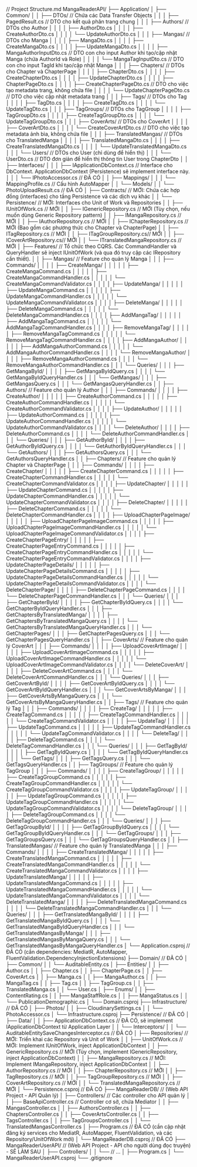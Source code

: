 // Project Structure.md
MangaReaderAPI/
├── Application/
│   ├── Common/
│   │   ├── DTOs/                     // Chứa các Data Transfer Objects
│   │   │   ├── PagedResult.cs        // DTO cho kết quả phân trang chung
│   │   │   ├── Authors/              // DTOs cho Author
│   │   │   │   ├── AuthorDto.cs
│   │   │   │   ├── CreateAuthorDto.cs
│   │   │   │   └── UpdateAuthorDto.cs
│   │   │   ├── Mangas/               // DTOs cho Manga
│   │   │   │   ├── MangaDto.cs
│   │   │   │   ├── CreateMangaDto.cs
│   │   │   │   ├── UpdateMangaDto.cs
│   │   │   │   ├── MangaAuthorInputDto.cs // DTO con cho input Author khi tạo/cập nhật Manga (chứa AuthorId và Role)
│   │   │   │   └── MangaTagInputDto.cs    // DTO con cho input TagId khi tạo/cập nhật Manga
│   │   │   ├── Chapters/             // DTOs cho Chapter và ChapterPage
│   │   │   │   ├── ChapterDto.cs
│   │   │   │   ├── CreateChapterDto.cs
│   │   │   │   ├── UpdateChapterDto.cs
│   │   │   │   ├── ChapterPageDto.cs
│   │   │   │   ├── CreateChapterPageDto.cs // DTO cho việc tạo metadata trang, không chứa file
│   │   │   │   └── UpdateChapterPageDto.cs // DTO cho việc cập nhật metadata trang
│   │   │   ├── Tags/                 // DTOs cho Tag
│   │   │   │   ├── TagDto.cs
│   │   │   │   ├── CreateTagDto.cs
│   │   │   │   └── UpdateTagDto.cs
│   │   │   ├── TagGroups/            // DTOs cho TagGroup
│   │   │   │   ├── TagGroupDto.cs
│   │   │   │   ├── CreateTagGroupDto.cs
│   │   │   │   └── UpdateTagGroupDto.cs
│   │   │   ├── CoverArts/            // DTOs cho CoverArt
│   │   │   │   ├── CoverArtDto.cs
│   │   │   │   └── CreateCoverArtDto.cs // DTO cho việc tạo metadata ảnh bìa, không chứa file
│   │   │   ├── TranslatedMangas/     // DTOs cho TranslatedManga
│   │   │   │   ├── TranslatedMangaDto.cs
│   │   │   │   ├── CreateTranslatedMangaDto.cs
│   │   │   │   └── UpdateTranslatedMangaDto.cs
│   │   │   └── Users/                // DTOs cho User (chỉ dùng để hiển thị)
│   │   │       └── UserDto.cs        // DTO đơn giản để hiển thị thông tin User trong ChapterDto
│   │   ├── Interfaces/
│   │   │   ├── IApplicationDbContext.cs // Interface cho DbContext. ApplicationDbContext (Persistence) sẽ implement interface này.
│   │   │   └── IPhotoAccessor.cs      // ĐÃ CÓ
│   │   ├── Mappings/
│   │   │   └── MappingProfile.cs     // Cấu hình AutoMapper
│   │   └── Models/
│   │       └── PhotoUploadResult.cs   // ĐÃ CÓ
│   ├── Contracts/                    // MỚI: Chứa các hợp đồng (interfaces) cho tầng Persistence và các dịch vụ khác
│   │   └── Persistence/              // MỚI: Interfaces cho Unit of Work và Repositories
│   │       ├── IUnitOfWork.cs        // MỚI
│   │       ├── IGenericRepository.cs // MỚI (Tùy chọn, nếu muốn dùng Generic Repository pattern)
│   │       ├── IMangaRepository.cs   // MỚI
│   │       ├── IAuthorRepository.cs  // MỚI
│   │       ├── IChapterRepository.cs // MỚI (Bao gồm các phương thức cho Chapter và ChapterPage)
│   │       ├── ITagRepository.cs     // MỚI
│   │       ├── ITagGroupRepository.cs// MỚI
│   │       ├── ICoverArtRepository.cs// MỚI
│   │       └── ITranslatedMangaRepository.cs // MỚI
│   ├── Features/                     // Tổ chức theo CQRS. Các CommandHandler và QueryHandler sẽ inject IUnitOfWork (và qua đó truy cập các IRepository cần thiết).
│   │   ├── Mangas/                   // Feature cho quản lý Manga
│   │   │   ├── Commands/
│   │   │   │   ├── CreateManga/
│   │   │   │   │   ├── CreateMangaCommand.cs
│   │   │   │   │   ├── CreateMangaCommandHandler.cs
│   │   │   │   │   └── CreateMangaCommandValidator.cs
│   │   │   │   ├── UpdateManga/
│   │   │   │   │   ├── UpdateMangaCommand.cs
│   │   │   │   │   ├── UpdateMangaCommandHandler.cs
│   │   │   │   │   └── UpdateMangaCommandValidator.cs
│   │   │   │   ├── DeleteManga/
│   │   │   │   │   ├── DeleteMangaCommand.cs
│   │   │   │   │   └── DeleteMangaCommandHandler.cs
│   │   │   │   ├── AddMangaTag/
│   │   │   │   │   ├── AddMangaTagCommand.cs
│   │   │   │   │   └── AddMangaTagCommandHandler.cs
│   │   │   │   ├── RemoveMangaTag/
│   │   │   │   │   ├── RemoveMangaTagCommand.cs
│   │   │   │   │   └── RemoveMangaTagCommandHandler.cs
│   │   │   │   ├── AddMangaAuthor/
│   │   │   │   │   ├── AddMangaAuthorCommand.cs
│   │   │   │   │   └── AddMangaAuthorCommandHandler.cs
│   │   │   │   └── RemoveMangaAuthor/
│   │   │   │       ├── RemoveMangaAuthorCommand.cs
│   │   │   │       └── RemoveMangaAuthorCommandHandler.cs
│   │   │   └── Queries/
│   │   │       ├── GetMangaById/
│   │   │       │   ├── GetMangaByIdQuery.cs
│   │   │       │   └── GetMangaByIdQueryHandler.cs
│   │   │       └── GetMangas/
│   │   │           ├── GetMangasQuery.cs
│   │   │           └── GetMangasQueryHandler.cs
│   │   ├── Authors/                  // Feature cho quản lý Author
│   │   │   ├── Commands/
│   │   │   │   ├── CreateAuthor/
│   │   │   │   │   ├── CreateAuthorCommand.cs
│   │   │   │   │   ├── CreateAuthorCommandHandler.cs
│   │   │   │   │   └── CreateAuthorCommandValidator.cs
│   │   │   │   ├── UpdateAuthor/
│   │   │   │   │   ├── UpdateAuthorCommand.cs
│   │   │   │   │   ├── UpdateAuthorCommandHandler.cs
│   │   │   │   │   └── UpdateAuthorCommandValidator.cs
│   │   │   │   └── DeleteAuthor/
│   │   │   │       ├── DeleteAuthorCommand.cs
│   │   │   │       └── DeleteAuthorCommandHandler.cs
│   │   │   └── Queries/
│   │   │       ├── GetAuthorById/
│   │   │       │   ├── GetAuthorByIdQuery.cs
│   │   │       │   └── GetAuthorByIdQueryHandler.cs
│   │   │       └── GetAuthors/
│   │   │           ├── GetAuthorsQuery.cs
│   │   │           └── GetAuthorsQueryHandler.cs
│   │   ├── Chapters/                 // Feature cho quản lý Chapter và ChapterPage
│   │   │   ├── Commands/
│   │   │   │   ├── CreateChapter/
│   │   │   │   │   ├── CreateChapterCommand.cs
│   │   │   │   │   ├── CreateChapterCommandHandler.cs
│   │   │   │   │   └── CreateChapterCommandValidator.cs
│   │   │   │   ├── UpdateChapter/
│   │   │   │   │   ├── UpdateChapterCommand.cs
│   │   │   │   │   ├── UpdateChapterCommandHandler.cs
│   │   │   │   │   └── UpdateChapterCommandValidator.cs
│   │   │   │   ├── DeleteChapter/
│   │   │   │   │   ├── DeleteChapterCommand.cs
│   │   │   │   │   └── DeleteChapterCommandHandler.cs
│   │   │   │   ├── UploadChapterPageImage/
│   │   │   │   │   ├── UploadChapterPageImageCommand.cs
│   │   │   │   │   ├── UploadChapterPageImageCommandHandler.cs
│   │   │   │   │   └── UploadChapterPageImageCommandValidator.cs
│   │   │   │   ├── CreateChapterPageEntry/
│   │   │   │   │   ├── CreateChapterPageEntryCommand.cs
│   │   │   │   │   ├── CreateChapterPageEntryCommandHandler.cs
│   │   │   │   │   └── CreateChapterPageEntryCommandValidator.cs
│   │   │   │   ├── UpdateChapterPageDetails/
│   │   │   │   │   ├── UpdateChapterPageDetailsCommand.cs
│   │   │   │   │   ├── UpdateChapterPageDetailsCommandHandler.cs
│   │   │   │   │   └── UpdateChapterPageDetailsCommandValidator.cs
│   │   │   │   └── DeleteChapterPage/
│   │   │   │       ├── DeleteChapterPageCommand.cs
│   │   │   │       └── DeleteChapterPageCommandHandler.cs
│   │   │   └── Queries/
│   │   │       ├── GetChapterById/
│   │   │       │   ├── GetChapterByIdQuery.cs
│   │   │       │   └── GetChapterByIdQueryHandler.cs
│   │   │       ├── GetChaptersByTranslatedManga/
│   │   │       │   ├── GetChaptersByTranslatedMangaQuery.cs
│   │   │       │   └── GetChaptersByTranslatedMangaQueryHandler.cs
│   │   │       └── GetChapterPages/
│   │   │           ├── GetChapterPagesQuery.cs
│   │   │           └── GetChapterPagesQueryHandler.cs
│   │   ├── CoverArts/                // Feature cho quản lý CoverArt
│   │   │   ├── Commands/
│   │   │   │   ├── UploadCoverArtImage/
│   │   │   │   │   ├── UploadCoverArtImageCommand.cs
│   │   │   │   │   ├── UploadCoverArtImageCommandHandler.cs
│   │   │   │   │   └── UploadCoverArtImageCommandValidator.cs
│   │   │   │   └── DeleteCoverArt/
│   │   │   │       ├── DeleteCoverArtCommand.cs
│   │   │   │       └── DeleteCoverArtCommandHandler.cs
│   │   │   └── Queries/
│   │   │       ├── GetCoverArtById/
│   │   │       │   ├── GetCoverArtByIdQuery.cs
│   │   │       │   └── GetCoverArtByIdQueryHandler.cs
│   │   │       └── GetCoverArtsByManga/
│   │   │           ├── GetCoverArtsByMangaQuery.cs
│   │   │           └── GetCoverArtsByMangaQueryHandler.cs
│   │   ├── Tags/                     // Feature cho quản lý Tag
│   │   │   ├── Commands/
│   │   │   │   ├── CreateTag/
│   │   │   │   │   ├── CreateTagCommand.cs
│   │   │   │   │   ├── CreateTagCommandHandler.cs
│   │   │   │   │   └── CreateTagCommandValidator.cs
│   │   │   │   ├── UpdateTag/
│   │   │   │   │   ├── UpdateTagCommand.cs
│   │   │   │   │   ├── UpdateTagCommandHandler.cs
│   │   │   │   │   └── UpdateTagCommandValidator.cs
│   │   │   │   └── DeleteTag/
│   │   │   │       ├── DeleteTagCommand.cs
│   │   │   │       └── DeleteTagCommandHandler.cs
│   │   │   └── Queries/
│   │   │       ├── GetTagById/
│   │   │       │   ├── GetTagByIdQuery.cs
│   │   │       │   └── GetTagByIdQueryHandler.cs
│   │   │       └── GetTags/
│   │   │           ├── GetTagsQuery.cs
│   │   │           └── GetTagsQueryHandler.cs
│   │   ├── TagGroups/                // Feature cho quản lý TagGroup
│   │   │   ├── Commands/
│   │   │   │   ├── CreateTagGroup/
│   │   │   │   │   ├── CreateTagGroupCommand.cs
│   │   │   │   │   ├── CreateTagGroupCommandHandler.cs
│   │   │   │   │   └── CreateTagGroupCommandValidator.cs
│   │   │   │   ├── UpdateTagGroup/
│   │   │   │   │   ├── UpdateTagGroupCommand.cs
│   │   │   │   │   ├── UpdateTagGroupCommandHandler.cs
│   │   │   │   │   └── UpdateTagGroupCommandValidator.cs
│   │   │   │   └── DeleteTagGroup/
│   │   │   │       ├── DeleteTagGroupCommand.cs
│   │   │   │       └── DeleteTagGroupCommandHandler.cs
│   │   │   └── Queries/
│   │   │       ├── GetTagGroupById/
│   │   │       │   ├── GetTagGroupByIdQuery.cs
│   │   │       │   └── GetTagGroupByIdQueryHandler.cs
│   │   │       └── GetTagGroups/
│   │   │           ├── GetTagGroupsQuery.cs
│   │   │           └── GetTagGroupsQueryHandler.cs
│   │   ├── TranslatedMangas/         // Feature cho quản lý TranslatedManga
│   │   │   ├── Commands/
│   │   │   │   ├── CreateTranslatedManga/
│   │   │   │   │   ├── CreateTranslatedMangaCommand.cs
│   │   │   │   │   ├── CreateTranslatedMangaCommandHandler.cs
│   │   │   │   │   └── CreateTranslatedMangaCommandValidator.cs
│   │   │   │   ├── UpdateTranslatedManga/
│   │   │   │   │   ├── UpdateTranslatedMangaCommand.cs
│   │   │   │   │   ├── UpdateTranslatedMangaCommandHandler.cs
│   │   │   │   │   └── UpdateTranslatedMangaCommandValidator.cs
│   │   │   │   └── DeleteTranslatedManga/
│   │   │   │       ├── DeleteTranslatedMangaCommand.cs
│   │   │   │       └── DeleteTranslatedMangaCommandHandler.cs
│   │   │   └── Queries/
│   │   │       ├── GetTranslatedMangaById/
│   │   │       │   ├── GetTranslatedMangaByIdQuery.cs
│   │   │       │   └── GetTranslatedMangaByIdQueryHandler.cs
│   │   │       └── GetTranslatedMangasByManga/
│   │   │           ├── GetTranslatedMangasByMangaQuery.cs
│   │   │           └── GetTranslatedMangasByMangaQueryHandler.cs
│   └── Application.csproj          // ĐÃ CÓ (cần dependencies: MediatR, AutoMapper, FluentValidation.DependencyInjectionExtensions)
├── Domain/                         // ĐÃ CÓ
│   ├── Common/
│   │   └── AuditableEntity.cs
│   ├── Entities/
│   │   ├── Author.cs
│   │   ├── Chapter.cs
│   │   ├── ChapterPage.cs
│   │   ├── CoverArt.cs
│   │   ├── Manga.cs
│   │   ├── MangaAuthor.cs
│   │   ├── MangaTag.cs
│   │   ├── Tag.cs
│   │   ├── TagGroup.cs
│   │   ├── TranslatedManga.cs
│   │   └── User.cs
│   ├── Enums/
│   │   ├── ContentRating.cs
│   │   ├── MangaStaffRole.cs
│   │   ├── MangaStatus.cs
│   │   └── PublicationDemographic.cs
│   └── Domain.csproj
├── Infrastructure/                 // ĐÃ CÓ
│   ├── Photos/
│   │   ├── CloudinarySettings.cs
│   │   └── PhotoAccessor.cs
│   └── Infrastructure.csproj
├── Persistence/                    // ĐÃ CÓ
│   ├── Data/
│   │   ├── ApplicationDbContext.cs // ĐÃ CÓ, sẽ implement IApplicationDbContext từ Application Layer
│   │   └── Interceptors/
│   │       └── AuditableEntitySaveChangesInterceptor.cs // ĐÃ CÓ
│   ├── Repositories/                 // MỚI: Triển khai các Repository và Unit of Work
│   │   ├── UnitOfWork.cs             // MỚI: Implement IUnitOfWork, inject ApplicationDbContext
│   │   ├── GenericRepository.cs      // MỚI (Tùy chọn, implement IGenericRepository, inject ApplicationDbContext)
│   │   ├── MangaRepository.cs        // MỚI: Implement IMangaRepository, inject ApplicationDbContext
│   │   ├── AuthorRepository.cs       // MỚI
│   │   ├── ChapterRepository.cs      // MỚI
│   │   ├── TagRepository.cs          // MỚI
│   │   ├── TagGroupRepository.cs     // MỚI
│   │   ├── CoverArtRepository.cs     // MỚI
│   │   └── TranslatedMangaRepository.cs // MỚI
│   └── Persistence.csproj          // ĐÃ CÓ
├── MangaReaderDB/                  // (Web API Project - API Quản lý)
│   ├── Controllers/                // Các controller cho API quản lý
│   │   ├── BaseApiController.cs    // Controller cơ sở, chứa Mediator
│   │   ├── MangasController.cs
│   │   ├── AuthorsController.cs
│   │   ├── ChaptersController.cs
│   │   ├── CoverArtsController.cs
│   │   ├── TagsController.cs
│   │   ├── TagGroupsController.cs
│   │   └── TranslatedMangasController.cs
│   ├── Program.cs                  // ĐÃ CÓ (cần cập nhật đăng ký services cho MediatR, AutoMapper, FluentValidation, và các Repository/UnitOfWork mới)
│   └── MangaReaderDB.csproj        // ĐÃ CÓ
├── MangaReaderUserAPI/             // (Web API Project - API cho người dùng đọc truyện) - SẼ LÀM SAU
│   ├── Controllers/
│   │   └── // ...
│   ├── Program.cs
│   └── MangaReaderUserAPI.csproj
└── .gitignore
